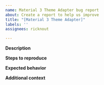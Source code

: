 ```yaml
---
name: Material 3 Theme Adapter bug report
about: Create a report to help us improve
title: "[Material 3 Theme Adapter]"
labels: ''
assignees: ricknout

---
```


**Description**

**Steps to reproduce**

**Expected behavior** 

**Additional context**
